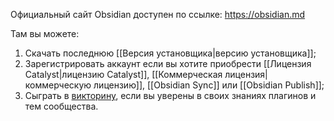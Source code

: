 Официальный сайт Obsidian доступен по ссылке: https://obsidian.md

Там вы можете:

1. Скачать последнюю [[Версия установщика|версию установщика]];
2. Зарегистрировать аккаунт если вы хотите приобрести [[Лицензия Catalyst|лицензию Catalyst]], [[Коммерческая лицензия|коммерческую лицензию]], [[Obsidian Sync]] или [[Obsidian Publish]];
3. Сыграть в [викторину](https://obsidian.md/quiz), если вы уверены в своих знаниях плагинов и тем сообщества.